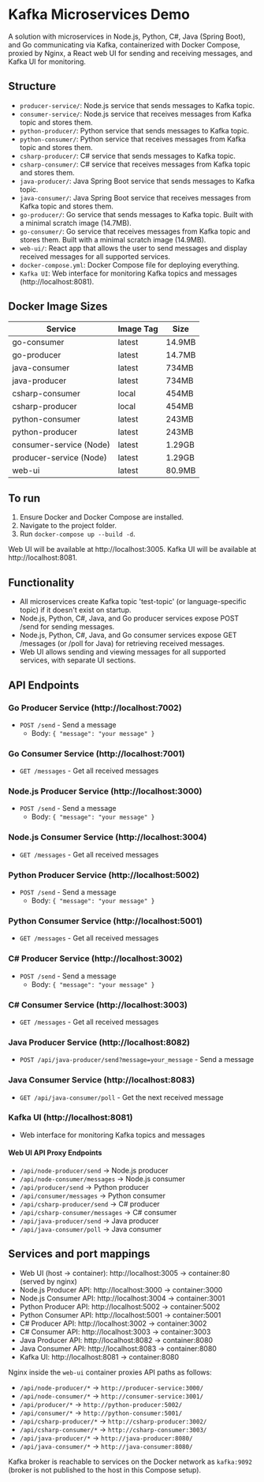# Kafka Microservices Demo

A solution with microservices in Node.js, Python, C#, Java (Spring Boot), and Go communicating via Kafka, containerized with Docker Compose, proxied by Nginx, a React web UI for sending and receiving messages, and Kafka UI for monitoring.

## Structure

- `producer-service/`: Node.js service that sends messages to Kafka topic.
- `consumer-service/`: Node.js service that receives messages from Kafka topic and stores them.
- `python-producer/`: Python service that sends messages to Kafka topic.
- `python-consumer/`: Python service that receives messages from Kafka topic and stores them.
- `csharp-producer/`: C# service that sends messages to Kafka topic.
- `csharp-consumer/`: C# service that receives messages from Kafka topic and stores them.
- `java-producer/`: Java Spring Boot service that sends messages to Kafka topic.
- `java-consumer/`: Java Spring Boot service that receives messages from Kafka topic and stores them.
- `go-producer/`: Go service that sends messages to Kafka topic. Built with a minimal scratch image (14.7MB).
- `go-consumer/`: Go service that receives messages from Kafka topic and stores them. Built with a minimal scratch image (14.9MB).
- `web-ui/`: React app that allows the user to send messages and display received messages for all supported services.
- `docker-compose.yml`: Docker Compose file for deploying everything.
- `Kafka UI`: Web interface for monitoring Kafka topics and messages (http://localhost:8081).

## Docker Image Sizes

| Service                   | Image Tag | Size   |
|--------------------------|-----------|--------|
| go-consumer              | latest    | 14.9MB |
| go-producer              | latest    | 14.7MB |
| java-consumer            | latest    | 734MB  |
| java-producer            | latest    | 734MB  |
| csharp-consumer          | local     | 454MB  |
| csharp-producer          | local     | 454MB  |
| python-consumer          | latest    | 243MB  |
| python-producer          | latest    | 243MB  |
| consumer-service (Node)  | latest    | 1.29GB |
| producer-service (Node)  | latest    | 1.29GB |
| web-ui                   | latest    | 80.9MB |

## To run

1. Ensure Docker and Docker Compose are installed.
2. Navigate to the project folder.
3. Run `docker-compose up --build -d`.

Web UI will be available at http://localhost:3005.
Kafka UI will be available at http://localhost:8081.

## Functionality

- All microservices create Kafka topic 'test-topic' (or language-specific topic) if it doesn't exist on startup.
- Node.js, Python, C#, Java, and Go producer services expose POST /send for sending messages.
- Node.js, Python, C#, Java, and Go consumer services expose GET /messages (or /poll for Java) for retrieving received messages.
- Web UI allows sending and viewing messages for all supported services, with separate UI sections.

## API Endpoints

### Go Producer Service (http://localhost:7002)
- `POST /send` - Send a message
  - Body: `{ "message": "your message" }`

### Go Consumer Service (http://localhost:7001)
- `GET /messages` - Get all received messages

### Node.js Producer Service (http://localhost:3000)
- `POST /send` - Send a message
  - Body: `{ "message": "your message" }`

### Node.js Consumer Service (http://localhost:3004)
- `GET /messages` - Get all received messages

### Python Producer Service (http://localhost:5002)
- `POST /send` - Send a message
  - Body: `{ "message": "your message" }`

### Python Consumer Service (http://localhost:5001)
- `GET /messages` - Get all received messages

### C# Producer Service (http://localhost:3002)
- `POST /send` - Send a message
  - Body: `{ "message": "your message" }`

### C# Consumer Service (http://localhost:3003)
- `GET /messages` - Get all received messages

### Java Producer Service (http://localhost:8082)
- `POST /api/java-producer/send?message=your_message` - Send a message

### Java Consumer Service (http://localhost:8083)
- `GET /api/java-consumer/poll` - Get the next received message

### Kafka UI (http://localhost:8081)
- Web interface for monitoring Kafka topics and messages

#### Web UI API Proxy Endpoints
- `/api/node-producer/send` → Node.js producer
- `/api/node-consumer/messages` → Node.js consumer
- `/api/producer/send` → Python producer
- `/api/consumer/messages` → Python consumer
- `/api/csharp-producer/send` → C# producer
- `/api/csharp-consumer/messages` → C# consumer
- `/api/java-producer/send` → Java producer
- `/api/java-consumer/poll` → Java consumer

## Services and port mappings

- Web UI (host -> container): http://localhost:3005 -> container:80 (served by nginx)
- Node.js Producer API: http://localhost:3000 -> container:3000
- Node.js Consumer API: http://localhost:3004 -> container:3001
- Python Producer API: http://localhost:5002 -> container:5002
- Python Consumer API: http://localhost:5001 -> container:5001
- C# Producer API: http://localhost:3002 -> container:3002
- C# Consumer API: http://localhost:3003 -> container:3003
- Java Producer API: http://localhost:8082 -> container:8080
- Java Consumer API: http://localhost:8083 -> container:8080
- Kafka UI: http://localhost:8081 -> container:8080

Nginx inside the `web-ui` container proxies API paths as follows:

- `/api/node-producer/*` → `http://producer-service:3000/`
- `/api/node-consumer/*` → `http://consumer-service:3001/`
- `/api/producer/*` → `http://python-producer:5002/`
- `/api/consumer/*` → `http://python-consumer:5001/`
- `/api/csharp-producer/*` → `http://csharp-producer:3002/`
- `/api/csharp-consumer/*` → `http://csharp-consumer:3003/`
- `/api/java-producer/*` → `http://java-producer:8080/`
- `/api/java-consumer/*` → `http://java-consumer:8080/`

Kafka broker is reachable to services on the Docker network as `kafka:9092` (broker is not published to the host in this Compose setup).